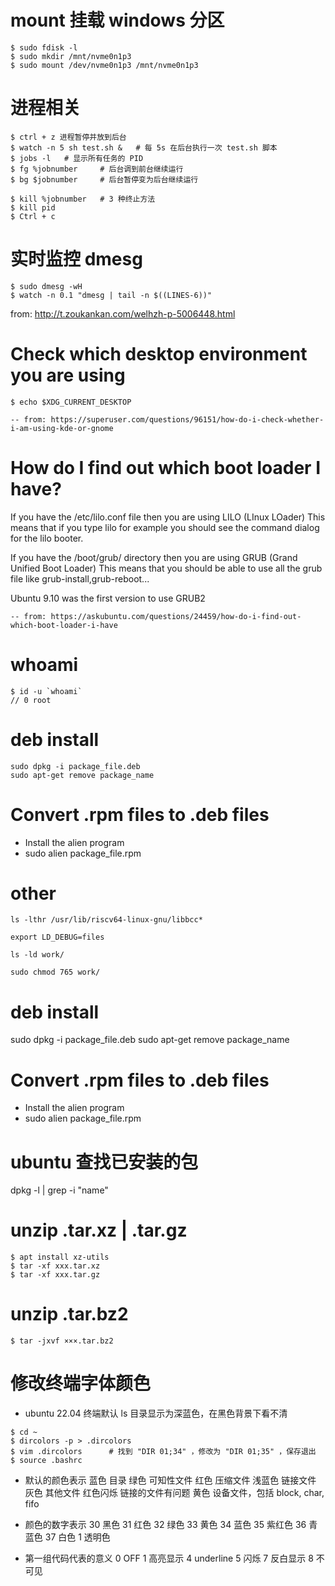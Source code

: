 # mount 挂载 windows 分区

```
$ sudo fdisk -l
$ sudo mkdir /mnt/nvme0n1p3
$ sudo mount /dev/nvme0n1p3 /mnt/nvme0n1p3
```

# 进程相关

```
$ ctrl + z 进程暂停并放到后台
$ watch -n 5 sh test.sh &	# 每 5s 在后台执行一次 test.sh 脚本
$ jobs -l	# 显示所有任务的 PID
$ fg %jobnumber		# 后台调到前台继续运行
$ bg $jobnumber		# 后台暂停变为后台继续运行

$ kill %jobnumber	# 3 种终止方法
$ kill pid
$ Ctrl + c 
```

# 实时监控 dmesg

```
$ sudo dmesg -wH
$ watch -n 0.1 "dmesg | tail -n $((LINES-6))"
```
from: http://t.zoukankan.com/welhzh-p-5006448.html

# Check which desktop environment you are using

```
$ echo $XDG_CURRENT_DESKTOP
```
	-- from: https://superuser.com/questions/96151/how-do-i-check-whether-i-am-using-kde-or-gnome

# How do I find out which boot loader I have?
If you have the /etc/lilo.conf file then you are using LILO (LInux LOader) This means that if you type lilo for example you should see the command dialog for the lilo booter.

If you have the /boot/grub/ directory then you are using GRUB (Grand Unified Boot Loader) This means that you should be able to use all the grub file like grub-install,grub-reboot...

Ubuntu 9.10 was the first version to use GRUB2

	-- from: https://askubuntu.com/questions/24459/how-do-i-find-out-which-boot-loader-i-have

# whoami
```
$ id -u `whoami`
// 0 root 
```
# deb install
```
sudo dpkg -i package_file.deb
sudo apt-get remove package_name
```
# Convert .rpm files to .deb files
- Install the alien program 
- sudo alien package_file.rpm

# other
```
ls -lthr /usr/lib/riscv64-linux-gnu/libbcc*

export LD_DEBUG=files

ls -ld work/

sudo chmod 765 work/
```

# deb install
sudo dpkg -i package_file.deb
sudo apt-get remove package_name

# Convert .rpm files to .deb files
- Install the alien program 
- sudo alien package_file.rpm

# ubuntu 查找已安装的包
dpkg -l | grep -i "name"

# unzip .tar.xz | .tar.gz

```
$ apt install xz-utils
$ tar -xf xxx.tar.xz
$ tar -xf xxx.tar.gz
```

# unzip .tar.bz2

```
$ tar -jxvf ×××.tar.bz2
```

# 修改终端字体颜色

- ubuntu 22.04 终端默认 ls 目录显示为深蓝色，在黑色背景下看不清

```
$ cd ~
$ dircolors -p > .dircolors
$ vim .dircolors      # 找到 "DIR 01;34" ，修改为 "DIR 01;35" ，保存退出
$ source .bashrc
```

- 默认的颜色表示
蓝色     目录
绿色     可知性文件
红色     压缩文件
浅蓝色   链接文件
灰色     其他文件
红色闪烁 链接的文件有问题
黄色     设备文件，包括 block, char, fifo

- 颜色的数字表示
30  黑色
31  红色
32  绿色
33  黄色
34  蓝色
35  紫红色
36  青蓝色
37  白色
1   透明色

- 第一组代码代表的意义
0  OFF
1  高亮显示
4  underline
5  闪烁
7  反白显示
8  不可见
